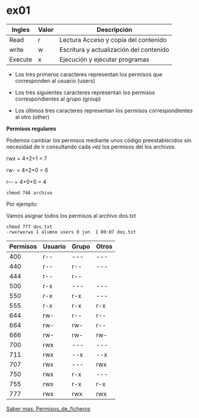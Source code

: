 # ex01


| Ingles             | Valor    | Descripción |
|-------------------|-------------|---------------|
| Read   | r    | Lectura Acceso y copia del contenido| 
| write  | w    |   Escritura y actualización del contenido| 
| Execute |  x  | Ejecución y ejecutar programas|


 - Los tres primeros caracteres representan los permisos que corresponden al usuario (users)

- Los tres siguientes caracteres representan los permisos correspondientes al grupo (group)

- Los últimos tres caracteres representan los permisos correspondientes al otro (other)


**Permisos regulares**

Podemos cambiar los permisos mediante unos código preestablecidos sin necesidad de ir consultando cada vez los permisos del los archivos.

rwx = 4+2+1 = 7

rw- = 4+2+0 = 6

r-- = 4+0+0 = 4

    chmod 746 archivo


Por ejemplo:

Vamos asignar todos los permisos al archivo dos.txt
    
    chmod 777 dos.txt 
    -rwxrwxrwx 1 alumno users 0 jun  1 00:07 dos.txt
    

| Permisos | Usuario | Grupo | Otros |
|--|--|--|--|
|400 |r--|---|---|
|440 |r--| r--|	---
|444 |r-- |r--|	|r--
500 |	r-x |---	|---
550	|r-x |r-x	|---
555	|r-x |r-x	|r-x
644	|rw- |r--	|r--
664	|rw- |rw-	|r--
666 | rw-	|rw-	|rw-
700	|rwx |---	|---
711	|rwx |--x	|--x
707	|rwx	|---	|rwx
750	|rwx	|r-x	|---
755	|rwx	|r-x	|r-x
777	|rwx	|rwx	|rwx





[Saber mas: Permisos_de_ficheros](https://wiki.enunpimpam.com/pimpamwiki/index.php/Permisos_de_ficheros)